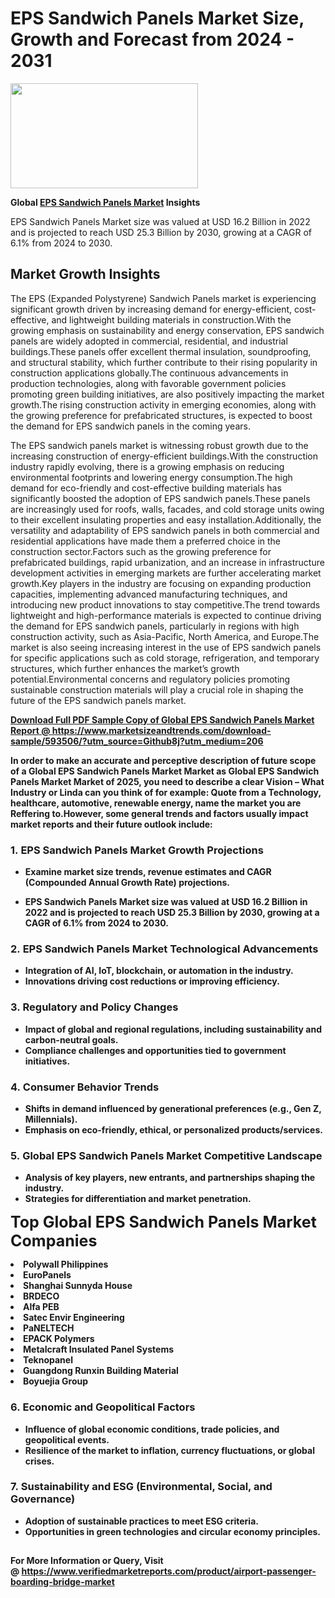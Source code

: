 <H1>EPS Sandwich Panels Market Size, Growth and Forecast from 2024 - 2031</H1><img class="aligncenter size-medium wp-image-584254" src="https://thirdeyenews.in/wp-content/uploads/2024/09/Global-Market-Research-300x168.jpeg" alt="" width="300" height="168" /><p><strong>Global&nbsp;<a href="https://www.marketsizeandtrends.com/download-sample/593506/?utm_source=Github8j?utm_medium=206">EPS Sandwich Panels Market</a> Insights</strong></p><p>EPS Sandwich Panels Market size was valued at USD 16.2 Billion in 2022 and is projected to reach USD 25.3 Billion by 2030, growing at a CAGR of 6.1% from 2024 to 2030.</p><p><h2>Market Growth Insights</h2> <p>The EPS (Expanded Polystyrene) Sandwich Panels market is experiencing significant growth driven by increasing demand for energy-efficient, cost-effective, and lightweight building materials in construction.With the growing emphasis on sustainability and energy conservation, EPS sandwich panels are widely adopted in commercial, residential, and industrial buildings.These panels offer excellent thermal insulation, soundproofing, and structural stability, which further contribute to their rising popularity in construction applications globally.The continuous advancements in production technologies, along with favorable government policies promoting green building initiatives, are also positively impacting the market growth.The rising construction activity in emerging economies, along with the growing preference for prefabricated structures, is expected to boost the demand for EPS sandwich panels in the coming years.</p> <p><strong><a href="#"></a></strong></p> <p>The EPS sandwich panels market is witnessing robust growth due to the increasing construction of energy-efficient buildings.With the construction industry rapidly evolving, there is a growing emphasis on reducing environmental footprints and lowering energy consumption.The high demand for eco-friendly and cost-effective building materials has significantly boosted the adoption of EPS sandwich panels.These panels are increasingly used for roofs, walls, facades, and cold storage units owing to their excellent insulating properties and easy installation.Additionally, the versatility and adaptability of EPS sandwich panels in both commercial and residential applications have made them a preferred choice in the construction sector.Factors such as the growing preference for prefabricated buildings, rapid urbanization, and an increase in infrastructure development activities in emerging markets are further accelerating market growth.Key players in the industry are focusing on expanding production capacities, implementing advanced manufacturing techniques, and introducing new product innovations to stay competitive.The trend towards lightweight and high-performance materials is expected to continue driving the demand for EPS sandwich panels, particularly in regions with high construction activity, such as Asia-Pacific, North America, and Europe.The market is also seeing increasing interest in the use of EPS sandwich panels for specific applications such as cold storage, refrigeration, and temporary structures, which further enhances the market’s growth potential.Environmental concerns and regulatory policies promoting sustainable construction materials will play a crucial role in shaping the future of the EPS sandwich panels market.</p> <p><strong><a href="#"></p><p><span class=""><strong>Download Full PDF Sample Copy of Global EPS Sandwich Panels Market Report</strong> @ <a href="https://www.marketsizeandtrends.com/download-sample/593506/?utm_source=Github8j?utm_medium=206" target="_blank">https://www.marketsizeandtrends.com/download-sample/593506/?utm_source=Github8j?utm_medium=206</a></span></p><p>In order to make an accurate and perceptive description of future scope of a Global&nbsp;EPS Sandwich Panels Market Market as Global&nbsp;EPS Sandwich Panels Market Market of 2025, you need to describe a clear Vision &ndash; What Industry or Linda can you think of for example: Quote from a Technology, healthcare, automotive, renewable energy, name the market you are Reffering to.However, some general trends and factors usually impact market reports and their future outlook include:</p><h3>1.&nbsp;<strong>EPS Sandwich Panels Market Growth Projections</strong></h3><ul><li>Examine market size trends, revenue estimates and CAGR (Compounded Annual Growth Rate) projections.</li><li><p>EPS Sandwich Panels Market size was valued at USD 16.2 Billion in 2022 and is projected to reach USD 25.3 Billion by 2030, growing at a CAGR of 6.1% from 2024 to 2030.</p></li></ul><h3>2.&nbsp;<strong>EPS Sandwich Panels Market Technological Advancements</strong></h3><ul><li>Integration of AI, IoT, blockchain, or automation in the industry.</li><li>Innovations driving cost reductions or improving efficiency.</li></ul><h3>3.&nbsp;<strong>Regulatory and Policy Changes</strong></h3><ul><li>Impact of global and regional regulations, including sustainability and carbon-neutral goals.</li><li>Compliance challenges and opportunities tied to government initiatives.</li></ul><h3>4.&nbsp;<strong>Consumer Behavior Trends</strong></h3><ul><li>Shifts in demand influenced by generational preferences (e.g., Gen Z, Millennials).</li><li>Emphasis on eco-friendly, ethical, or personalized products/services.</li></ul><h3>5.&nbsp;<strong>Global EPS Sandwich Panels Market Competitive Landscape</strong></h3><ul><li>Analysis of key players, new entrants, and partnerships shaping the industry.</li><li>Strategies for differentiation and market penetration.</li></ul><p data-pm-slice="1 1 []"><span style="color: inherit; font-family: inherit; font-size: 25px;">Top Global EPS Sandwich Panels Market Companies</span></p><div class="" data-test-id=""><p><li>Polywall Philippines</li><li> EuroPanels</li><li> Shanghai Sunnyda House</li><li> BRDECO</li><li> Alfa PEB</li><li> Satec Envir Engineering</li><li> PaNELTECH</li><li> EPACK Polymers</li><li> Metalcraft Insulated Panel Systems</li><li> Teknopanel</li><li> Guangdong Runxin Building Material</li><li> Boyuejia Group</li></p></div><h3>6.&nbsp;<strong>Economic and Geopolitical Factors</strong></h3><ul><li>Influence of global economic conditions, trade policies, and geopolitical events.</li><li>Resilience of the market to inflation, currency fluctuations, or global crises.</li></ul><h3>7.&nbsp;<strong>Sustainability and ESG (Environmental, Social, and Governance)</strong></h3><ul><li>Adoption of sustainable practices to meet ESG criteria.</li><li>Opportunities in green technologies and circular economy principles.</li></ul><h2><strong style="font-size: 14px;">For More Information or Query, Visit @&nbsp;</strong><a style="background-color: #ffffff; font-size: 14px;" href="https://www.marketsizeandtrends.com/report/eps-sandwich-panels-market/" target="_blank">https://www.verifiedmarketreports.com/product/airport-passenger-boarding-bridge-market</a></h2>